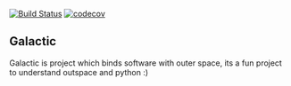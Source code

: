 [![Build Status](https://travis-ci.com/donofden/galactic.svg?branch=master)](https://travis-ci.com/donofden/galactic)
[![codecov](https://codecov.io/gh/donofden/galactic/branch/master/graph/badge.svg)](https://codecov.io/gh/donofden/galactic)

## Galactic

Galactic is project which binds software with outer space, its a fun project to understand outspace and python :) 
